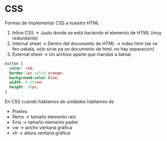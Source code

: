 # CSS

Formas de implementar CSS a nuestro HTML
1. Inline CSS -> Justo donde se está haciendo el elemento de HTML (muy redundante)
2. Internal sheet -> Dentro del documento de HTML -> index.html (se ve feo uakala, solo sirve pa un documento de html, no hay separacion)
3. External sheet -> Un archivo aparte que mandas a llamar


```css
button {
  color: red;
  border:1px solid orange;
  background-color:blue;
  width: 6.25rem;
  height: 50px;
}
```

En CSS cuando hablamos de unidades hablamos de
- Pixeles
- Rems -> tamaño elemento raiz
- Ems -> tamaño elemento padre
- vw -> ancho ventana gráfica
- vh -> altura ventana gráfica
